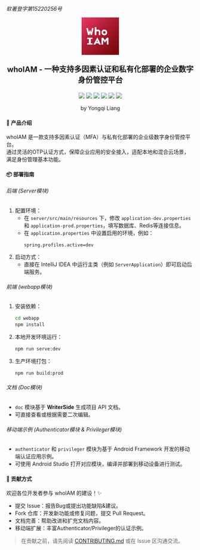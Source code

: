 _软著登字第15220256号_

<p align="center">
   <img src="./logo.png" alt="Logo" style="width: 100px; height: auto;">
</p>
<p align="center" style="font-size: 20px; font-weight: bold">
   whoIAM - 一种支持多因素认证和私有化部署的企业数字身份管控平台
</p>

<p align="center">
   <img src="https://img.shields.io/badge/Spring-6DB33F?style=for-the-badge&logo=spring&logoColor=white" />
   <img src="https://img.shields.io/badge/Java-ED8B00?style=for-the-badge&logo=java&logoColor=white" />
   <img src="https://img.shields.io/badge/Vue.js-35495E?style=for-the-badge&logo=vuedotjs&logoColor=4FC08D" />
   <img src="https://img.shields.io/badge/MySQL-4479A1?style=for-the-badge&logo=mysql&logoColor=white" />
   <img src="https://img.shields.io/badge/Redis-DC382D?style=for-the-badge&logo=redis&logoColor=white" />
   <img src="https://img.shields.io/badge/Android-3DDC84?style=for-the-badge&logo=android&logoColor=white" />
</p>
<p align="center">
   by Yongqi Liang
</p>


#### 📖 产品介绍

whoIAM 是一款支持多因素认证（MFA）与私有化部署的企业级数字身份管控平台。  
通过灵活的OTP认证方式，保障企业应用的安全接入，适配本地和混合云场景，满足身份管理基本功能。

####  📦 部署指南

###### 后端 (Server模块)

1. 配置环境：
   - 在 `server/src/main/resources` 下，修改 `application-dev.properties` 和 `application-prod.properties`，填写数据库、Redis等连接信息。
   - 在 `application.properties` 中设置启用的环境，例如：
     ```properties
     spring.profiles.active=dev
     ```
2. 启动方式：
   - 直接在 IntelliJ IDEA 中运行主类（例如 `ServerApplication`）即可启动后端服务。

###### 前端 (webapp模块)

1. 安装依赖：
   ```bash
   cd webapp
   npm install

2. 本地开发环境运行：

   ```bash
   npm run serve:dev
   ```

3. 生产环境打包：

   ```bash
   npm run build:prod
   ```

###### 文档 (Doc模块)

- `doc` 模块基于 **WriterSide** 生成项目 API 文档。
- 可直接查看或根据需要二次编辑。

###### 移动端示例 (Authenticator模块 & Privileger模块)

- `authenticator` 和 `privileger` 模块为基于 Android Framework 开发的移动端认证应用示例。
- 可使用 Android Studio 打开对应模块，编译并部署到移动设备进行测试。

#### 🤝 贡献方式

欢迎各位开发者参与 whoIAM 的建设！✨

- 提交 Issue：报告Bug或提出功能缺陷&建议。
- Fork 仓库：开发新功能或修复问题，提交 Pull Request。
- 文档完善：帮助改进和扩充文档内容。
- 移动端扩展：丰富Authenticator/Privileger的认证示例。

> 在贡献之前，请先阅读 [CONTRIBUTING.md](./CONTRIBUTING.md) 或在 Issue 区沟通交流。



